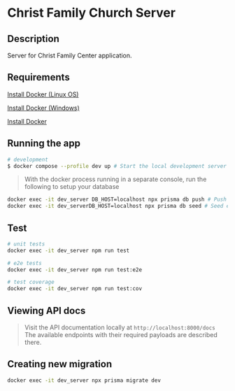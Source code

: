 # Christ Family Church Server

## Description

Server for Christ Family Center application.

## Requirements
[Install Docker (Linux OS)](https://www.theserverside.com/blog/Coffee-Talk-Java-News-Stories-and-Opinions/How-to-install-Docker-and-docker-compose-on-Ubuntu)

[Install Docker (Windows)](https://www.makeuseof.com/how-to-install-docker-windows-10-11/)

[Install Docker](https://docs.docker.com/desktop/install/mac-install/)

## Running the app

```bash
# development
$ docker compose --profile dev up # Start the local development server
```

> With the docker process running in a separate console, run the following to setup your database

```bash
docker exec -it dev_server DB_HOST=localhost npx prisma db push # Push changes to your local database
docker exec -it dev_serverDB_HOST=localhost npx prisma db seed # Seed entries into your local database
```

## Test

```bash
# unit tests
docker exec -it dev_server npm run test

# e2e tests
docker exec -it dev_server npm run test:e2e

# test coverage
docker exec -it dev_server npm run test:cov
```

## Viewing API docs
> Visit the API documentation locally at `http://localhost:8000/docs`
The available endpoints with their required payloads are described there.

## Creating new migration

```bash
docker exec -it dev_server npx prisma migrate dev
```